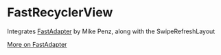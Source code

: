# FastRecyclerView

Integrates [FastAdapter](https://github.com/mikepenz/FastAdapter) by Mike Penz, along with the SwipeRefreshLayout

[More on FastAdapter](http://blog.grafixartist.com/recyclerview-adapter-android-made-fast-easy/)